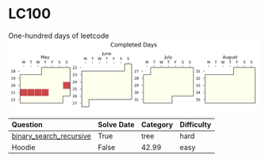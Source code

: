 # LC100
One-hundred days of leetcode
![sebas's progress xD)](./auto_assets/plot.png)

| Question <!-- padding to widen column: ......................................................... --> | Solve Date | Category | Difficulty |
|:-----------------------------------------------------------------------------------------------------|:-----------|:---------|:------------|
| [binary_search_recursive](./questions/binary_search/easy/binary_search_recursive.py)               | True       | tree     | hard        |
| Hoodie                                                                                               | False      | 42.99    | easy        |

